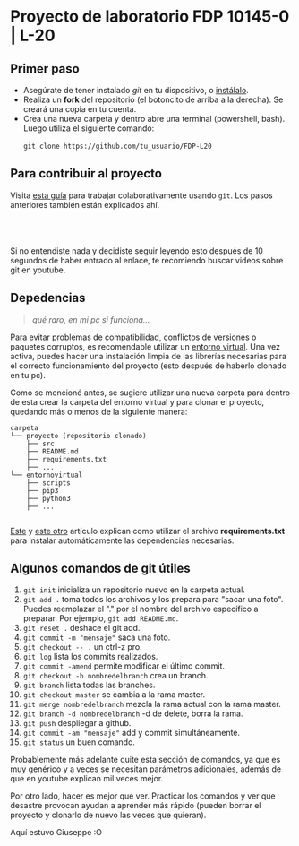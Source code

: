 # Proyecto de laboratorio FDP 10145-0 | L-20 # 

## Primer paso ## 
* Asegúrate de tener instalado *git* en tu dispositivo, o [instálalo](https://git-scm.com/downloads).
* Realiza un **fork** del repositorio (el botoncito de arriba a la derecha). Se creará una copia en tu cuenta. 
* Crea una nueva carpeta y dentro abre una terminal (powershell, bash). Luego utiliza el siguiente comando:

&nbsp;&nbsp;&nbsp;&nbsp;&nbsp; `` git clone https://github.com/tu_usuario/FDP-L20 ``

## Para contribuir al proyecto ##
Visita [esta guía](https://gist.github.com/BCasal/026e4c7f5c71418485c1) para trabajar colaborativamente usando ``git``. Los pasos anteriores también están explicados ahí. 
  
<br>
<br>
<br>
Si no entendiste nada y decidiste seguir leyendo esto después de 10 segundos de haber entrado al enlace, te recomiendo buscar videos sobre git en youtube.

## Depedencias ## 

> *qué raro, en mi pc si funciona...*

Para evitar problemas de compatibilidad, conflictos de versiones o paquetes corruptos, es recomendable utilizar un [entorno virtual](https://docs.python.org/es/3.8/library/venv.html). Una vez activa, puedes hacer una instalación limpia de las librerías necesarias para el correcto funcionamiento del proyecto (esto después de haberlo clonado en tu pc).

Como se mencionó antes, se sugiere utilizar una nueva carpeta para dentro de esta crear la carpeta del entorno virtual y para clonar el proyecto, quedando más o menos de la siguiente manera: 

```
carpeta
└── proyecto (repositorio clonado)
    ├── src
    ├── README.md
    ├── requirements.txt
    ├── ...
└── entornovirtual
    ├── scripts
    ├── pip3
    ├── python3
    ├── ...
  
```
[Este](https://learnpython.com/blog/python-requirements-file/) y [este otro](https://note.nkmk.me/en/python-pip-install-requirements/) artículo explican como utilizar el archivo **requirements.txt** para instalar automáticamente las dependencias necesarias. 

## Algunos comandos de git útiles ##

1. ``git init`` inicializa un repositorio nuevo en la carpeta actual.
2. ``git add .`` toma todos los archivos y los prepara para "sacar una foto". Puedes reemplazar el "." por el nombre del archivo específico a preparar. Por ejemplo, ``git add README.md``.
3. ``git reset .`` deshace el git add.
4. ``git commit -m "mensaje"`` saca una foto.
5. ``git checkout -- .`` un ctrl-z pro.
6. ``git log`` lista los commits realizados.
7. ``git commit -amend`` permite modificar el último commit.
8. ``git checkout -b nombredelbranch`` crea un branch.
9. ``git branch`` lista todas las branches.
10. ``git checkout master`` se cambia a la rama master.
11. ``git merge nombredelbranch`` mezcla la rama actual con la rama master.
12. ``git branch -d nombredelbranch`` -d de delete, borra la rama.
13. ``git push`` despliegar a github. 
14. ``git commit -am "mensaje"`` add y commit simultáneamente.
15. ``git status`` un buen comando.

Probablemente más adelante quite esta sección de comandos, ya que es muy genérico y a veces se necesitan parámetros adicionales, además de que en youtube explican mil veces mejor.

Por otro lado, hacer es mejor que ver. Practicar los comandos y ver que desastre provocan ayudan a aprender más rápido (pueden borrar el proyecto y clonarlo de nuevo las veces que quieran).

Aquí estuvo Giuseppe :O
